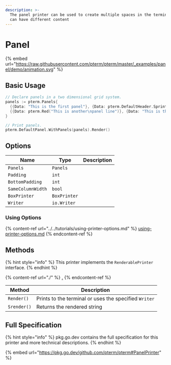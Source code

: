 ```yaml
---
description: >-
  The panel printer can be used to create multiple spaces in the terminal, which
  can have different content
---
```


# Panel

{% embed url="https://raw.githubusercontent.com/pterm/pterm/master/_examples/panel/demo/animation.svg" %}

## Basic Usage

```go
// Declare panels in a two dimensional grid system.
panels := pterm.Panels{
  {{Data: "This is the first panel"}, {Data: pterm.DefaultHeader.Sprint("Hello, World!")}, {Data: "This\npanel\ncontains\nmultiple\nlines"}},
  {{Data: pterm.Red("This is another\npanel line")}, {Data: "This is the second panel\nwith a new line"}},
}

// Print panels.
pterm.DefaultPanel.WithPanels(panels).Render()
```

## Options

| Name              | Type         | Description |
| ----------------- | ------------ | ----------- |
| `Panels`          | `Panels`     |             |
| `Padding`         | `int`        |             |
| `BottomPadding`   | `int`        |             |
| `SameColumnWidth` | `bool`       |             |
| `BoxPrinter`      | `BoxPrinter` |             |
| `Writer`          | `io.Writer`  |             |

### Using Options

{% content-ref url="../../tutorials/using-printer-options.md" %}
[using-printer-options.md](../../tutorials/using-printer-options.md)
{% endcontent-ref %}

## Methods

{% hint style="info" %}
This printer implements the `RenderablePrinter` interface.
{% endhint %}

{% content-ref url="./" %}
[.](./)
{% endcontent-ref %}

| Method      | Description                                           |
| ----------- | ----------------------------------------------------- |
| `Render()`  | Prints to the terminal or uses the specified `Writer` |
| `Srender()` | Returns the rendered string                           |

## Full Specification

{% hint style="info" %}
pkg.go.dev contains the full specification for this printer and more technical descriptions.
{% endhint %}

{% embed url="https://pkg.go.dev/github.com/pterm/pterm#PanelPrinter" %}